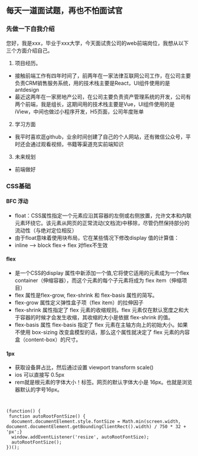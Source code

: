 ## 每天一道面试题，再也不怕面试官

### 先做一下自我介绍
您好，我是xxx，毕业于xxx大学，今天面试贵公司的web前端岗位，我想从以下三个方面介绍自己。

1. 项目经历。
  - 接触前端工作有四年时间了，前两年在一家法律互联网公司工作，在公司主要负责CRM销售服务系统，用的技术栈主要是React，UI组件使用的是antdesign
  - 最近这两年在一家房地产公司，在公司主要负责资产管理系统的开发，公司有两个前端，我是组长，这期间用的技术栈主要是Vue，UI组件使用的是iView，中间也做过小程序开发，H5页面，公司年度账单

2. 学习方面
  - 我平时喜欢逛github，业余时间创建了自己的个人网站，还有微信公众号，平时还会通过观看视频，书籍等渠道充实前端知识

3. 未来规划
  - 前端做好



### CSS基础

#### BFC 浮动
* float：CSS属性指定一个元素应沿其容器的左侧或右侧放置，允许文本和内联元素环绕它。该元素从网页的正常流动(文档流)中移除，尽管仍然保持部分的流动性（与绝对定位相反）
* 由于float意味着使用块布局，它在某些情况下修改display 值的计算值：
* inline --> block  flex-> flex 对flex不生效

#### flex 
* 是一个CSS的display 属性中新添加一个值,它将使它适用的元素成为一个flex container（伸缩容器），而这个元素的每个子元素将成为 flex item（伸缩项目）
* flex 属性是flex-grow, flex-shrink 和 flex-basis 属性的简写。
* flex-grow 属性定义弹性盒子项（flex item）的拉伸因子
* flex-shrink 属性指定了 flex 元素的收缩规则。flex 元素仅在默认宽度之和大于容器的时候才会发生收缩，其收缩的大小是依据 flex-shrink 的值。
* flex-basis 属性 flex-basis 指定了 flex 元素在主轴方向上的初始大小。如果不使用  box-sizing 改变盒模型的话，那么这个属性就决定了 flex 元素的内容盒（content-box）的尺寸。

#### 1px
* 获取设备屏占比，然后通过设置 viewport transform scale()
*  ios 可以直接写 0.5px
* rem就是根元素的字体大小！<html>标签。网页<html>的默认字体大小是 16px。也就是浏览器默认的字号16px。
```


(function() {
 function autoRootFontSize() {
  document.documentElement.style.fontSize = Math.min(screen.width, document.documentElement.getBoundingClientRect().width) / 750 * 32 + 'px';}
  window.addEventListener('resize', autoRootFontSize);
  autoRootFontSize();
})();

```